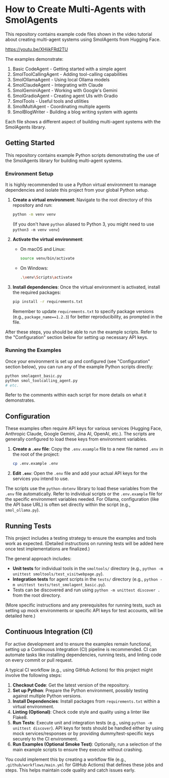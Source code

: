# How to Create Multi-Agents with SmolAgents

This repository contains example code files shown in the video tutorial about creating multi-agent systems using SmolAgents from Hugging Face.

https://youtu.be/XHijkFRd2TU

The examples demonstrate:

1. Basic CodeAgent - Getting started with a simple agent
2. SmolToolCallingAgent - Adding tool-calling capabilities 
3. SmolOllamaAgent - Using local Ollama models
4. SmolClaudeAgent - Integrating with Claude
5. SmolGeminiAgent - Working with Google's Gemini
6. SmolGradioAgent - Creating agent UIs with Gradio
7. SmolTools - Useful tools and utilities
8. SmolMultiAgent - Coordinating multiple agents
9. SmolBlogWriter - Building a blog writing system with agents

Each file shows a different aspect of building multi-agent systems with the SmolAgents library.

## Getting Started

This repository contains example Python scripts demonstrating the use of the SmolAgents library for building multi-agent systems.

### Environment Setup

It is highly recommended to use a Python virtual environment to manage dependencies and isolate this project from your global Python setup.

1.  **Create a virtual environment**:
    Navigate to the root directory of this repository and run:
    ```bash
    python -m venv venv
    ```
    (If you don't have `python` aliased to Python 3, you might need to use `python3 -m venv venv`)

2.  **Activate the virtual environment**:
    *   On macOS and Linux:
        ```bash
        source venv/bin/activate
        ```
    *   On Windows:
        ```bash
        .\venv\Scripts\activate
        ```

3.  **Install dependencies**:
    Once the virtual environment is activated, install the required packages:
    ```bash
    pip install -r requirements.txt
    ```
    Remember to update `requirements.txt` to specify package versions (e.g., `package_name==1.2.3`) for better reproducibility, as prompted in the file.

After these steps, you should be able to run the example scripts. Refer to the "Configuration" section below for setting up necessary API keys.

### Running the Examples

Once your environment is set up and configured (see "Configuration" section below), you can run any of the example Python scripts directly:

```bash
python smolagent_basic.py
python smol_toolcalling_agent.py
# etc.
```
Refer to the comments within each script for more details on what it demonstrates.

## Configuration

These examples often require API keys for various services (Hugging Face, Anthropic Claude, Google Gemini, Jina AI, OpenAI, etc.).
The scripts are generally configured to load these keys from environment variables.

1.  **Create a `.env` file**: Copy the `.env.example` file to a new file named `.env` in the root of the project:
    ```bash
    cp .env.example .env
    ```
2.  **Edit `.env`**: Open the `.env` file and add your actual API keys for the services you intend to use.

The scripts use the `python-dotenv` library to load these variables from the `.env` file automatically.
Refer to individual scripts or the `.env.example` file for the specific environment variables needed. For Ollama, configuration (like the API base URL) is often set directly within the script (e.g., `smol_ollama.py`).

## Running Tests

This project includes a testing strategy to ensure the examples and tools work as expected. (Detailed instructions on running tests will be added here once test implementations are finalized.)

The general approach includes:
- **Unit tests** for individual tools in the `smoltools/` directory (e.g., `python -m unittest smoltools/test_visitwebpage.py`).
- **Integration tests** for agent scripts in the `tests/` directory (e.g., `python -m unittest tests/test_smolagent_basic.py`).
- Tests can be discovered and run using `python -m unittest discover .` from the root directory.

(More specific instructions and any prerequisites for running tests, such as setting up mock environments or specific API keys for test accounts, will be detailed here.)

## Continuous Integration (CI)

For active development and to ensure the examples remain functional, setting up a Continuous Integration (CI) pipeline is recommended. CI can automate tasks like installing dependencies, running tests, and linting code on every commit or pull request.

A typical CI workflow (e.g., using GitHub Actions) for this project might involve the following steps:

1.  **Checkout Code**: Get the latest version of the repository.
2.  **Set up Python**: Prepare the Python environment, possibly testing against multiple Python versions.
3.  **Install Dependencies**: Install packages from `requirements.txt` within a virtual environment.
4.  **Linting (Optional)**: Check code style and quality using a linter like Flake8.
5.  **Run Tests**: Execute unit and integration tests (e.g., using `python -m unittest discover`). API keys for tests should be handled either by using mock services/responses or by providing dummy/test-specific keys securely to the CI environment.
6.  **Run Examples (Optional Smoke Test)**: Optionally, run a selection of the main example scripts to ensure they execute without crashing.

You could implement this by creating a workflow file (e.g., `.github/workflows/main.yml` for GitHub Actions) that defines these jobs and steps. This helps maintain code quality and catch issues early.
